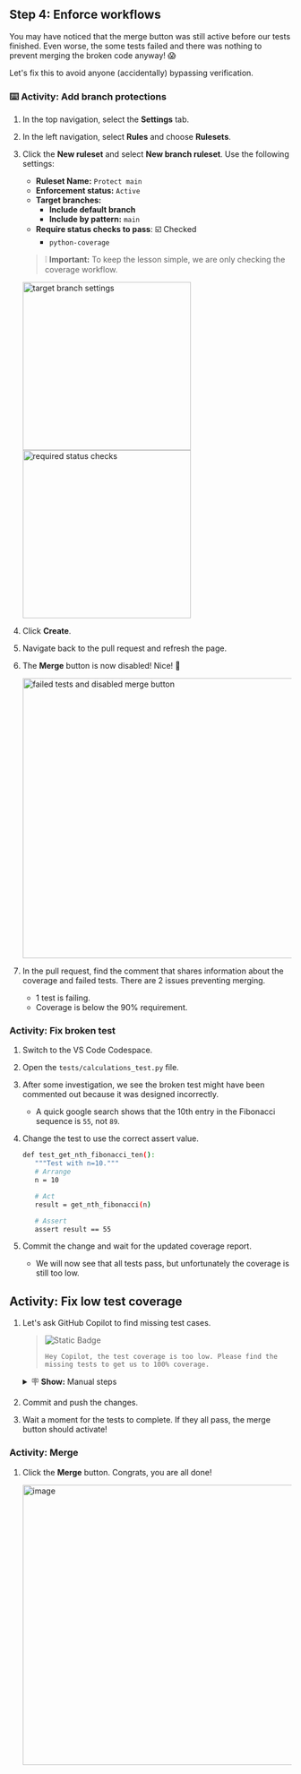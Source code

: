 ## Step 4: Enforce workflows

You may have noticed that the merge button was still active before our tests finished.
Even worse, the some tests failed and there was nothing to prevent merging the broken code anyway! 😱

Let's fix this to avoid anyone (accidentally) bypassing verification.

### ⌨️ Activity: Add branch protections

1. In the top navigation, select the **Settings** tab.

1. In the left navigation, select **Rules** and choose **Rulesets**.

1. Click the **New ruleset** and select **New branch ruleset**. Use the following settings:

   - **Ruleset Name:** `Protect main`
   - **Enforcement status:** `Active`
   - **Target branches:**
     - **Include default branch**
     - **Include by pattern:** `main`
   - **Require status checks to pass**: ☑️ Checked
     - `python-coverage`

   > ❕ **Important:** To keep the lesson simple, we are only checking the coverage workflow.

   <img width="300" alt="target branch settings" src="https://github.com/user-attachments/assets/9b68fd13-8348-401e-b1a3-6fd2f8744759" />

   <img width="300" alt="required status checks" src="https://github.com/user-attachments/assets/a5fe16aa-9d3a-4ab1-9406-a288b6c7b2b5" />

1. Click **Create**.

1. Navigate back to the pull request and refresh the page.

1. The **Merge** button is now disabled! Nice! 🥰

   <img width="500" alt="failed tests and disabled merge button" src="https://github.com/user-attachments/assets/6dd46999-f98f-42fa-af65-b553c4e59c8e" />

1. In the pull request, find the comment that shares information about the coverage and failed tests. There are 2 issues preventing merging.

   - 1 test is failing.
   - Coverage is below the 90% requirement.

### Activity: Fix broken test

1. Switch to the VS Code Codespace.

1. Open the `tests/calculations_test.py` file.

1. After some investigation, we see the broken test might have been commented out because it was designed incorrectly.

   - A quick google search shows that the 10th entry in the Fibonacci sequence is `55`, not `89`.

1. Change the test to use the correct assert value.

   ```bash
   def test_get_nth_fibonacci_ten():
      """Test with n=10."""
      # Arrange
      n = 10

      # Act
      result = get_nth_fibonacci(n)

      # Assert
      assert result == 55
   ```

1. Commit the change and wait for the updated coverage report.

   - We will now see that all tests pass, but unfortunately the coverage is still too low.

## Activity: Fix low test coverage

1. Let's ask GitHub Copilot to find missing test cases.

   > ![Static Badge](https://img.shields.io/badge/-Prompt-text?style=social&logo=github%20copilot)
   >
   > ```prompt
   > Hey Copilot, the test coverage is too low. Please find the missing tests to get us to 100% coverage.
   > ```

   <details>
   <summary>🪧 <b>Show:</b> Manual steps</summary>

   1. Open the `tests/calculations_test.py` file.

   1. Add the following 2 entries.

      ```py
      def test_area_of_circle_negative_radius(self):
         """Test with a negative radius to raise ValueError."""
         # Arrange
         radius = -1

         # Act & Assert
         with self.assertRaises(ValueError):
            area_of_circle(radius)
      ```

      ```py
      def test_get_nth_fibonacci_negative(self):
         """Test with a negative number to raise ValueError."""
         # Arrange
         n = -1

         # Act & Assert
         with self.assertRaises(ValueError):
            get_nth_fibonacci(n)
      ```

   </details>

1. Commit and push the changes.

1. Wait a moment for the tests to complete. If they all pass, the merge button should activate!

### Activity: Merge

1. Click the **Merge** button. Congrats, you are all done!

   <img width="500" alt="image" src="https://github.com/user-attachments/assets/1c75d9bc-62e9-429f-ad4d-45ea8b7d1a73" />

